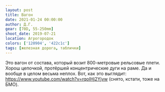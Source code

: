 ```yaml
---
layout: post
title: Вагон
date: 2021-01-24 00:00:00
author: Д.Г.
gear: [70D, 55-250mm]
shoot_date: 2019-07-21
location: Агрогородок
colors: ['120904', '422c1c']
tags: [железная дорога, таблички]
---
```

Это вагон от состава, который возит 800-метровые рельсовые плети. Хорош цепочкой, протёршей концентрические дуги на раме. Да и вообще в целом весьма неплох. Вот, как это выглядит: https://www.youtube.com/watch?v=rqoIHj2Yjvw (снято, кстати, тоже на БМО).
